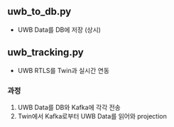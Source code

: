 ## uwb_to_db.py
- UWB Data를 DB에 저장 (상시)
  
## uwb_tracking.py
- UWB RTLS를 Twin과 실시간 연동

### 과정
1. UWB Data를 DB와 Kafka에 각각 전송
2. Twin에서 Kafka로부터 UWB Data를 읽어와 projection